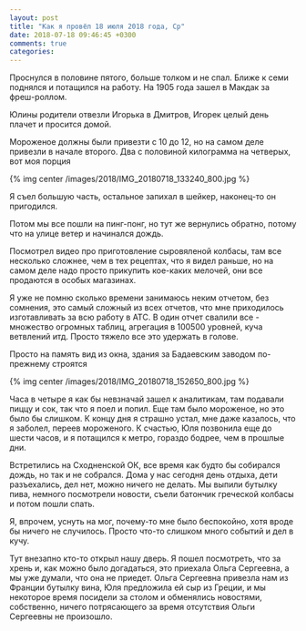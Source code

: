 ```yaml
---
layout: post
title: "Как я провёл 18 июля 2018 года, Ср"
date: 2018-07-18 09:46:45 +0300
comments: true
categories: 
---
```

Проснулся в половине пятого, больше толком и не спал. Ближе к семи поднялся и потащился на работу. На 1905 года зашел в Макдак за фреш-роллом.

Юлины родители отвезли Игорька в Дмитров, Игорек целый день плачет и просится домой.

Мороженое должны были привезти с 10 до 12, но на самом деле привезли в начале второго. Два с половиной килограмма на четверых, вот моя порция

{% img center /images/2018/IMG_20180718_133240_800.jpg %}

Я съел большую часть, остальное запихал в шейкер, наконец-то он пригодился.

Потом мы все пошли на пинг-понг, но тут же вернулись обратно, потому что на улице ветер и начинался дождь.

Посмотрел видео про приготовление сыровяленой колбасы, там все несколько сложнее, чем в тех рецептах, что я видел раньше, но на самом деле надо просто прикупить кое-каких мелочей, они все продаются в особых магазинах.

Я уже не помню сколько времени занимаюсь неким отчетом, без сомнения, это самый сложный из всех отчетов, что мне приходилось изготавливать за всю работу в АТС. В один отчет свалили все - множество огромных таблиц, агрегация в 100500 уровней, куча ветвлений итд. Просто тяжело все это удержать в голове.

Просто на память вид из окна, здания за Бадаевским заводом по-прежнему строятся

{% img center /images/2018/IMG_20180718_152650_800.jpg %}

Часа в четыре я как бы невзначай зашел к аналитикам, там подавали пиццу и сок, так что я поел и попил. Еще там было мороженое, но это было бы слишком. К концу дня я страшно устал, мне даже казалось, что я заболел, переев мороженого. К счастью, Юля позвонила еще до шести часов, и я потащился к метро, гораздо бодрее, чем в прошлые дни.

Встретились на Сходненской ОК, все время как будто бы собирался дождь, но так и не собрался. Дома у нас сегодня день отдыха, дети разъехались, дел нет, можно ничего не делать. Мы выпили бутылку пива, немного посмотрели новости, съели батончик греческой колбасы и потом пошли спать.

Я, впрочем, уснуть на мог, почему-то мне было беспокойно, хотя вроде бы ничего не случилось. Просто что-то слишком много событий и дел в кучу.

Тут внезапно кто-то открыл нашу дверь. Я пошел посмотреть, что за хрень и, как можно было догадаться, это приехала Ольга Сергеевна, а мы уже думали, что она не приедет. Ольга Сергеевна привезла нам из Франции бутылку вина, Юля предложила ей сыр из Греции, и мы некоторое время посидели за столом и обменялись новостями, собственно, ничего потрясающего за время отсутствия Ольги Сергеевны не произошло.